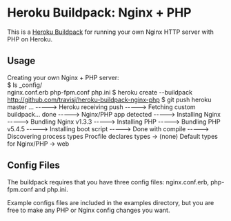 Heroku Buildpack: Nginx + PHP
=============================

This is a [Heroku Buildpack](http://devcenter.heroku.com/articles/buildpacks) for 
running your own Nginx HTTP server with PHP on Heroku.

Usage
-----

Creating your own Nginx + PHP server:  
	$ ls _config/  
	nginx.conf.erb   php-fpm.conf   php.ini
    $ heroku create --buildpack http://github.com/travisj/heroku-buildpack-nginx-php
		$ git push heroku master
		...
		-----> Heroku receiving push
		-----> Fetching custom buildpack... done
		-----> Nginx/PHP app detected
		-----> Installing Nginx
		-----> Bundling Nginx v1.3.3
		-----> Installing PHP
		-----> Bundling PHP v5.4.5
		-----> Installing boot script
		-----> Done with compile
		-----> Discovering process types
		       Procfile declares types     -> (none)
					 Default types for Nginx/PHP -> web

Config Files
------------

The buildpack requires that you have three config files: nginx.conf.erb, php-fpm.conf
and php.ini.

Example configs files are included in the examples directory, but you are free to
make any PHP or Nginx config changes you want.
